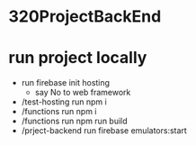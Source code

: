 # 320ProjectBackEnd
# run project locally
- run firebase init hosting
   - say No to web framework
- /test-hosting run npm i
- /functions run npm i
- /functions run npm run build
- /prject-backend run firebase emulators:start

